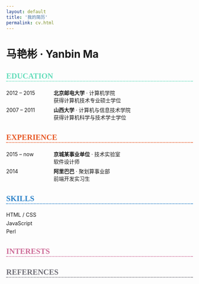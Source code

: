 ```yaml
---
layout: default
title: '我的简历'
permalink: cv.html
---
```


<style>
  /* Style of section table */
  .section-table {
    display: table;
    width: 100%;
  }
  .section-row {
    display: table-row;
  }
  .col-left, .col-right {
    display: table-cell;
    padding: .2em 0;
  }
  .col-left {
    width: 8rem;
  }
  .section-heading {
    font-family: 'icomoon' !important;
    text-transform: uppercase;
    border-bottom: 2px dotted;
  }
  #section-3 .col-right {
    font-size: 1.2em;
  }
  #section-3 .skillbar {
    margin-top: .3em;
  }
  #section-3 .icon.icon-skill {
    color: #2C82C9;
  }
  #section-3 .icon.icon-skill:before {
  content: "\e9b5";
}
</style>


<div class="page">
  <h1 class="page-title">马艳彬 &middot; Yanbin Ma</h1>
  <!-- <p class="lead"></p> -->

  <h2 id="section-1" class="section-heading" style="color: #64DDBB">Education</h2>
  <div class="section-table">
    <div class="section-row">
      <div class="col-left">2012 &ndash; 2015</div>
      <div class="col-right"><strong>北京邮电大学</strong> &middot; 计算机学院<br>获得计算机技术专业硕士学位</div>
    </div>
    <div class="section-row">
      <div class="col-left">2007 &ndash; 2011</div>
      <div class="col-right"><strong>山西大学</strong> &middot; 计算机与信息技术学院<br>获得计算机科学与技术学士学位</div>
    </div>
  </div>
  <h2 id="section-2" class="section-heading" style="color: #E75926">Experience</h2>
  <div class="section-table">
    <div class="section-row">
      <div class="col-left">2015 &ndash; now</div>
      <div class="col-right"><strong>京城某事业单位</strong> &middot; 技术实验室<br>软件设计师</div>
    </div>
    <div class="section-row">
      <div class="col-left">2014</div>
      <div class="col-right"><strong>阿里巴巴</strong> &middot; 聚划算事业部<br>前端开发实习生</div>
    </div>
  </div>
  <h2 id="section-3" class="section-heading" style="color: #2C82C9">Skills</h2>
  <div class="section-table">
    <div class="section-row">
      <div class="col-left">HTML / CSS</div>
      <div class="col-right">
        <div class="skillbar">
          <span class="icon icon-skill"></span>
          <span class="icon icon-skill"></span>
          <span class="icon icon-skill"></span>
          <span class="icon icon-skill"></span>
          <span class="icon icon-skill"></span>
          <span class="icon icon-skill"></span>
          <span class="icon icon-skill"></span>
        </div>
      </div>
    </div>
    <div class="section-row">
      <div class="col-left">JavaScript</div>
      <div class="col-right">
        <div class="skillbar">
          <span class="icon icon-skill"></span>
          <span class="icon icon-skill"></span>
          <span class="icon icon-skill"></span>
          <span class="icon icon-skill"></span>
          <span class="icon icon-skill"></span>
        </div>
      </div>
    </div>
    <div class="section-row">
      <div class="col-left">Perl</div>
      <div class="col-right">
        <div class="skillbar">
          <span class="icon icon-skill"></span>
          <span class="icon icon-skill"></span>
          <span class="icon icon-skill"></span>
          <span class="icon icon-skill"></span>
        </div>
      </div>
    </div>
  </div>
  <h2 id="section-4" class="section-heading" style="color: #CD6B97">Interests</h2>
  <h2 id="section-5" class="section-heading" style="color: #706F77">References</h2>
</div>
